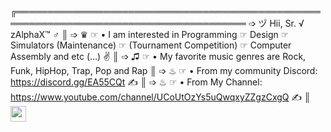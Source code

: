 ╔═══════════════════════════════════════════════════════════════════════════════════════
 ➩ ヅ Hii, Sr. √ zAlphaX™ ♂
║ ➩ ♛ ☞  • I am interested in Programming ☞ Design ☞ Simulators (Maintenance) ☞ (Tournament Competition) ☞ Computer Assembly and etc (...) ✌
║ ➩ ♫  ☞  • My favorite music genres are Rock, Funk, HipHop, Trap, Pop and Rap
║ ➩ ♨ ☞  • From my community Discord: https://discord.gg/EA55CQt ✍
║ ➩ ♨ ☞  • From My Channel:  https://www.youtube.com/channel/UCoUtOzYs5uQwqxyZZgzCxgQ ✍
║ <img src="https://upload.wikimedia.org/wikipedia/commons/thumb/c/cf/Lua-Logo.svg/1200px-Lua-Logo.svg.png" width="25vw" height="25vh">
